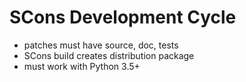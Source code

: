 # SCons Development Cycle

* patches must have source, doc, tests 
* SCons build creates distribution package 
* must work with Python 3.5+